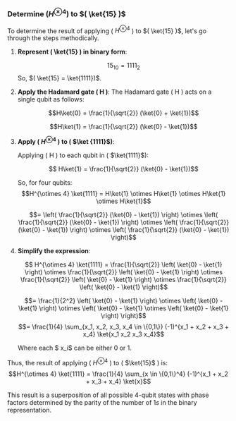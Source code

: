 ### Determine $( H^{\otimes 4})$ to $( \ket{15} )$
To determine the result of applying \( $H^{\otimes 4}$ \) to $( \ket{15} )$, let's go through the steps methodically.

1. **Represent \( \ket{15} \) in binary form**:

   $$15_{10} = 1111_2$$
   So, $( \ket{15} = \ket{1111})$.

2. **Apply the Hadamard gate \( H \)**:
   The Hadamard gate \( H \) acts on a single qubit as follows:

   $$H\ket{0} = \frac{1}{\sqrt{2}} (\ket{0} + \ket{1})$$
   
   $$H\ket{1} = \frac{1}{\sqrt{2}} (\ket{0} - \ket{1})$$

3. **Apply ( $H^{\otimes 4}$ ) to ( $\ket {1111}$)**:

   Applying \( H \) to each qubit in \( $\ket{1111}$\):

   $$ H\ket{1} = \frac{1}{\sqrt{2}} (\ket{0} - \ket{1})$$

   So, for four qubits:
   $$H^{\otimes 4} \ket{1111} = H\ket{1} \otimes H\ket{1} \otimes H\ket{1} \otimes H\ket{1}$$

   $$= \left( \frac{1}{\sqrt{2}} (\ket{0} - \ket{1}) \right) \otimes \left( \frac{1}{\sqrt{2}} (\ket{0} - \ket{1}) \right) \otimes \left( \frac{1}{\sqrt{2}} (\ket{0} - \ket{1}) \right) \otimes \left( \frac{1}{\sqrt{2}} (\ket{0} - \ket{1}) \right)$$


4. **Simplify the expression**:

   $$ H^{\otimes 4} \ket{1111} = \frac{1}{\sqrt{2}} \left( \ket{0} - \ket{1} \right) \otimes \frac{1}{\sqrt{2}} \left( \ket{0} - \ket{1} \right) \otimes \frac{1}{\sqrt{2}} \left( \ket{0} - \ket{1} \right) \otimes \frac{1}{\sqrt{2}} \left( \ket{0} - \ket{1} \right)$$

   $$= \frac{1}{2^2} \left( \ket{0} - \ket{1} \right) \otimes \left( \ket{0} - \ket{1} \right) \otimes \left( \ket{0} - \ket{1} \otimes \left( \ket{0} - \ket{1} \right) \right)$$
   $$= \frac{1}{4} \sum_{x_1, x_2, x_3, x_4 \in \{0,1\}} (-1)^{x_1 + x_2 + x_3 + x_4} \ket{x_1 x_2 x_3 x_4}$$
 
   Where each $ x_i$ can be either 0 or 1.

Thus, the result of applying ( $H^{\otimes 4}$ ) to ( $\ket{15}$ ) is:
$$H^{\otimes 4} \ket{1111} = \frac{1}{4} \sum_{x \in \{0,1\}^4} (-1)^{x_1 + x_2 + x_3 + x_4} \ket{x}$$

This result is a superposition of all possible 4-qubit states with phase factors determined by the parity of the number of $1s$ in the binary representation.